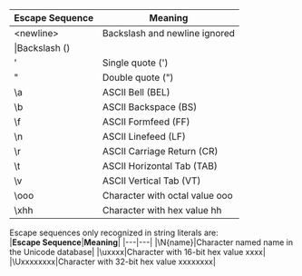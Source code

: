 |**Escape Sequence**|**Meaning**|
|---|---|
|\<newline>|Backslash and newline ignored|
|\\|Backslash (\)|
|\'|Single quote (')|
|\"|Double quote (")|
|\a|ASCII Bell (BEL)|
|\b|ASCII Backspace (BS)|
|\f|ASCII Formfeed (FF)|
|\n|ASCII Linefeed (LF)|
|\r|ASCII Carriage Return (CR)|
|\t|ASCII Horizontal Tab (TAB)|
|\v|ASCII Vertical Tab (VT)|
|\ooo|Character with octal value ooo|
|\xhh|Character with hex value hh|

Escape sequences only recognized in string literals are:  
|**Escape Sequence**|**Meaning**|
|---|---|
|\N{name}|Character named name in the Unicode database|
|\uxxxx|Character with 16-bit hex value xxxx|
|\Uxxxxxxxx|Character with 32-bit hex value xxxxxxxx|